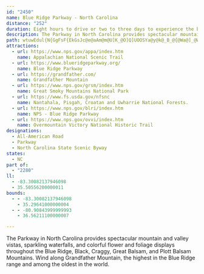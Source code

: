 ```yaml
---
id: "2450"
name: Blue Ridge Parkway - North Carolina
distance: "252"
duration: Eight hours to drive or two to three days to experience the byway
description: The Parkway in North Carolina provides spectacular mountain and valley vistas, sparkling waterfalls, and colorful flower and foliage displays throughout the Blue Ridge, Black, Craggy, Great Balsam, and Plott Balsam Mountains. Wind along Grandfather Mountain, the highest in the Blue Ridge range and among the oldest in the world.
path: wtuwEdul{N{GgFsF{EkGsJc@e@aAm@m@U]K_@O]Q]UOOSYa@y@k@_B_@{@Wa@]_@WM_@Qc@M_AMe@E_BQgBOoASe@Oo@[]U][i@y@yAsBoAqB[o@MWiAsDISIY_@u@Wg@Ya@o@q@q@o@oB_B}AaB]a@[Ua@QMEMAGAe@GgBQs@Q[MYSWYU[Se@Qk@EYAK?Q@ODQJUNQb@]^Ol@Mf@G|@M`A[\Ul@]XMRIXIfBUr@Sr@Un@Yb@W`@WZ]f@o@jDcHBIt@yBLc@^mAJg@JqA@i@A}@Ek@Ec@AOG}@?W@[DYDQHOj@{@VSZK\KZIfAKh@Mb@Qd@YRc@Tu@p@wCfAmE`@aAb@oAP]FIHITGVEdBIbCE`@Eb@QXO`@YNMLMLUJUHWD]Bo@?IAWAWEYISMUMQq@g@SIWIgCg@yAo@kAuAkAqBoA_B[Sm@QcAIa@?uCL{DTs@DuA@uC@_BM{BMsASw@O{@[s@]wAcA[_@a@k@_@w@]iAEUEUGq@A_@C[Mq@K[GQU[Y_@eBsAeA_A]a@OSMUGSGYIy@?Y?WD{@Ds@L_AHs@X}ARk@Ro@\u@Va@Z_@hCwCtBoBr@W~CG|@Qx@k@fEyEhAm@rDSr@[h@i@`@iADcB[yBiD{F]mAAkA^oEEcAQo@u@mAoDeB]_@[w@OeAWiIUqBe@iAg@k@g@WuDu@e@_@eAwAcA}Be@sGa@_Aw@u@gEoA}Aq@u@o@c@e@y@yAiBaGmAcBq@a@gAWmBJwCl@q@Iy@[o@cAW_AE_Al@kEJsAGo@Sq@_A_AiAw@a@g@W_AImFKy@a@q@_DmDYm@Ky@@eAR}@b@u@nAu@b@E~@F|FrBhA?bAa@rDsCb@k@b@kALoCAaA}@mH?}B_@yAE}D`@yJ`@iR^sH?qCScGRgBNk@n@y@tA_AvA[bAq@lG_HnAcBrBkAbCe@rDLbDEvBe@d@gBNsCy@gG?iAH_ArAyB~CyCvC_C~@c@fEm@h@Yz@o@h@o@Rg@JgBEcASy@a@{@q@q@mH{B_EyB}A_B_A_CU{CNmGOgLcBcF}@wDk@sDi@uEDgBT}A|@sBx@u@pJcBfDgBbEqAhA}AVeAVyB?kB~@eEr@_B~AgBbBsAtBe@~EIhEdAhDOlAi@n@{Ah@gB?sBSq@eBqDw@iCQ{B?_FI{@o@qBsAmBqAeC[gBOyA?yA\eDlGgS|@wECy@Os@Yk@]{Ak@gDmBsNYeAsHe`@wEwMs@aEy@{GRkBbA_BnAaAhD\|D~C~@X|AIhCw@b@A~AHxAl@|A\p@?f@Mh@SnAkA|BkDlDaJn@mA^e@tAk@\CxANnB^vAGpHmAzAG|Hf@rAC~Kd@lC?bBO~@UfBs@|@i@h@Sn@Kx@Et@FhANx@RnATh@Fl@BXA^GZIXOTQXUPONYP[JYH[Da@Fw@?a@Am@G_AaAuEe@_BDgAxA_DFaBOmEFqAj@s@bAYbA`@pGhFz@ZvB`BnAdHlAtBt@b@jAAl@WnByA`BQxBjArBr@rAQn@mA_@oJd@{Dc@qFu@mB@oBp@aAnC_@rBoAJ_CuBgGo@yCC{D^sBv@yBtAmAr@e@bDkAdBaB|AqBt@YhCNtEv@xDjBvDvDtBn@bAKl@c@x@uAdBmBl@a@tC?|Ax@`JzIr@Vd@@x@S~@k@dAUb@@d@L|BhDbAt@lDr@xA~Ax@`Ep@tFv@bDb@t@t@XvBMz@e@x@_BxAkL|@_CtAmBbAs@fCI|FhAnDYlCR\JBLxCfB|@\f@Bf@?`@OTWT]Le@Bg@Cq@Ic@Uk@iAmCiBsDc@[o@EcC\mABqAc@{CgBmEgDeAkBY{@m@{GCyAJeB^{Ah@cAhAmAzAyBB_AUmEBs@Vi@vAy@tCoA|B{A|AcBn@cANm@C_AK{@c@s@oD{Ds@k@gAEu@Ny@`@iAPeBm@wFcDc@_B?cAtA_GuAyGOuA?yAHi@\a@z@_@pDBj@Ox@k@|BmDp@c@fAiATs@Bu@Sw@cDsDEq@F{@fCsEb@e@n@YlABbEn@lDDdAYfCWrAPxE`DhAA~@UxAeAnAkA`B_AdB[x@@fBX~C`ArFtAzE|ArFlAbB{@n@oAHgA?{A_@mAcAaAmB_A{AcBwByEsBcCoAaAmEoC_AaBS{@Ei@N{AvAqDzBgEt@kBVuA?{@yAaG@kFIyB[c@u@c@cBIgFtAgBH_AMoAuAUkA@eBPk@tB_DnBmDl@yAHuCQqAk@eA_B{ByBeCYoASkEKs@S_@}DcDe@}A?q@H_APm@b@m@xB_B`AqAVgAb@{DXq@hAkArAUnATzMrJnD|CpDbAlCRnCQnB?`CV|BxAtBnDzCbEf@b@xBTfA_@dCmGE{A_BiGcCoDmBuEoAwDoAkCSsBXsA|@aA~BuAlE{AbBY|B}An@mBD_Ci@_ByAy@wA_@uAAeB`AaBf@oAJ_Ay@o@gA}@eDmD{JAcB~BuBfFm@vIeC|BBfM{@|Ez@lBQbBe@hAm@rBuBbAcBdCgFfCuGRwEm@yCiC{EcCiD}BsEsAwDaAuGiA{JOmAKu@SqA]yAU_A[y@e@aAi@eAaFyFUa@]mBCe@A[BiCHiHDYFYtEcIrBmDPa@Lw@JgAEy@Go@_@s@g@i@a@Wy@YuCg@mDu@KE{@m@i@cA[sBJqB~DeOh@iAvDwDpCq@~BkAvCYrDGxA]`A_@nA_Av@yAd@yBN{@H_Co@kCcBwCkA}Ay@uAOkA`@wCvCgDN}Ay@}F[wD}@}BwCeDu@eBu@aCB{B\sAvBeClDaCJCpBh@hBdBlBzF`@j@bBlAz@L|@@`AO~DO|BLpBC\On@m@`BsD~Ao@|@OdA^x@x@tAlCrA~CRv@PtBApAO`AmBzGSlB?|A\tDhBvJd@rEf@|C@lASbEVxCbEbHn@j@h@?j@WbCiBpC_A`@k@`AeD^u@TOrDu@pGeGHY@aAe@kFHm@Pm@fBkCb@mA~@uAXW`@Q|@AvBn@t@DfHU^I|@e@~BsCr@W`A@f@V^v@b@lCJbDN`A^lBb@~@`BbBbJtGrEtFj@d@v@RxAQdLaFhBk@hAOfAJ|GHvGh@jAQbBeArByDr@u@|Am@xCs@~Ce@rDiArAcAh@_ARo@ZaCH{EN{Ar@yBj@w@v@g@z@[jNcCvDaAvEeClCeCpA_B|AqCrBaFbE}Sl@mAx@{@rAi@j@IfC@hAf@lD`C~AZnAHvCObDb@b@MJSR_@Fk@GuAmAgEKwADaATcA\m@rFwH^y@t@yCl@sG|@}CvAaEf@iCDy@MwDg@gEcAcGEcBDsBbA}M@}AKgAcBsEOy@JsBx@}D^}DNs@pA_BxBeBx@kD~@uBlFgHdJ{I~B_Az@aAVsA`@mFzAaE~@kGhA}BnAcA|@_@~@K`HdAhBEhAM~@Yx@s@bEkHxAcDx@wDrAgEnAuAx@]r@O`EOlAOfAc@x@yAv@eCjFoMl@kAt@y@pBuAn@WpASvBE`Ft@xAf@lF~@x@Bv@Uf@e@d@kAZ}AJeBIkCBeCTgCjBgHpDaLb@aBPeBa@gMNgA^m@n@k@lD{@dAiA|A}GZ}@VUf@OpCAbAj@p@n@|Aj@vALhAIrCuAtEiDfAk@rAa@lCg@nAi@|E{EdAq@rAg@~Lk@|Dg@tBwApGuIbBaAr@QnAu@hAoAbBmChAoAjBmA`Ba@rBIbEPbBElEkB~F_@vBg@|Cc@~APdA~A\@r@OjAq@dGgC~@WbBMpI`ChCR|E?bCa@h@]x@_Az@mBv@_AbB{@xB_B~@wAh@iANm@Dc@KaAg@sBoAyCQcAToB|DmNTuA?_DHsBj@qAx@k@nAOhJpAbB@r@WzAoAhBwCx@{BvBwBn@ShDOjFItBq@bAy@lE{EnBiCHoAIiA_@sAyCwFs@iCA}BFyAj@{Av@sAlAeAhAk@`HoBH?VIfAe@j@OLGPMLIf@Ov@cApEsEt@s@r@c@bDAjAKv@y@X_A@eAwDiGiBqFU}EX_E|CkIz@qCFcDTcCxBeFRwA?{C^gEr@kCdAwFb@_D?qE_@uHN{ATq@bCkDpFgGhBuCz@{BTsCKmHsHsR}AsFIs@ByDn@uG?sAIaA_@cAsI{FgI{HkCeBuIcEqAqAc@kAyAmHi@kH?sBn@qN[kIQyB_AsD[kCJkA|@cCbB}FX}CnCaGCiAWsA}@_AcHqB}AaBcAeC_@iBU}EHaE`AwHCi@c@eAcAy@g@Ge@DoBl@}@DoCy@yDiBsAeAmAgB_CiFaD{LiAcD}@qEQyCBoBWkCs@w@wH{EaAsBc@sAYg@eByIY}BUcFCyB^gChC_HRuA?yAGwA_AcEqDgTWwFOcGi@{Am@eAy@s@eBy@_B_B]oAIy@?sARqB|@yFFy@?yA_@_BaAcB}BcCc@Ge@Wc@s@Iw@X}@r@kIEyB_@mCs@sAqGoF[sAJyA|AaCxCyBh@o@nBgDlAmAr@sB@yB}AkG[}B?}@pAsEt@gBj@y@lE_DlDEhAVbCEd@UfAiC?uCYw@mA_BuBMwB~@wElAoDTqDgAsB{CcFcGyE_BiBmAm@uAcAsAo@g@gEOoAHoBi@y@a@sA{AY_As@q@uAaA}EiCmDkEoB{Oy@kAmOmHy@o@k@kAB}Eq@cBeAg@iBEiCWyAy@mCyB}CeAiBgAiDmGyAaAw@QkBT{G`DgFrAsFfC}AFyAYmFeEyBYy@w@o@cBSkAO{FB_FCwBo@wHD{@bBeHDgAKyAi@gAs@g@wC}@uAsAyBaDwAoAm@UoDFsCcAu@cAu@aBmAeFe@y@iAeAy@[i@@s@NoDhBq@B_Bc@sA{@o@q@eCaDiBkD]kAE{@HuAnBqFEiA_@oAi@gAeAmAqACeANsAxA_@fAOxA_@dBcAhAsBh@yGt@aFOkFqAmAk@yAeA{AgBcBsA_AeA_BeAwEmDmFuB{FaAuIYkC]wDmBkHyEeAaA}CsDeAsByAcBm@Y_AGoAVqAB_A]kAeAc@UgASoFA_AWw@m@k@}@[oAMaBDcBXmC@{E\yGUsBsAeCgAsAiAc@u@AgHnBiDb@cBGm@Su@s@i@wAOsBNwBEoC_@yBwBiFkAy@g@IiEHiBSiAi@oBuAaIqGy@_AUcBMyD_@kA]YeCq@cAs@wCmEcBsBaAyBY_AEgA~@gJDsAEuA_@}C_@aFq@mAeA{@eAqAgCeEiAoAk@]gCe@sD[mBc@mC}@uA}@mDoFyDuJwBcH{AmB}@s@s@WkJaBsBy@y@q@iEcJ}AmBaAc@_GgAkDiCg@Sy@CoAp@m@z@uAfDa@d@i@XgANkBUaDaDu@k@g@[o@Uw@Sk@Gw@EiAEg@EYCMCWG[M]U][SWKYYgAk@}CUoAOi@}@sAcAmAg@}@Q{@Ig@G_@Ku@Go@AMMc@g@cAk@g@q@c@c@MsBaA]QWOuFiGa@WQMqAsAiBaAmAWaDAqCCmAg@gG_Da@UyA[iDWyCaAm@k@w@_A{AwBg@kBWcBS}AAgBDmBZ{DLoBFgBRgETuBCqAEc@a@s@gBsAiCeA{Bi@iBUaCHoGz@iD[wBqAeBsBkB_BeBsCsB}D{@wA}@w@gAg@oC[gEE_Ac@_@u@Iw@@_Av@yEHmAU}Ba@yA_DsHsBgCmBcAsJkDmCqAsBsAgDoCcD}CcBu@{Es@m@m@c@u@Ou@@s@VeAxB{EJsB_@_BsBmGe@{BUkCS}Fu@qHOi@_@o@s@u@wEeC_BsAyAkCgB}Dw@}Bg@sBIoDLmDlAeGJeA?yB]gDoAyDe@{B?kCF_ARs@fAuBxCaEbBkAbAkAj@{@b@wAJeAUiCqBuG[iBUoBTeBhBuEBwAMgAiG_NMyAnAcH[wDiBuNDoEQuC]_Cy@wBiBmBaDsAuB_C_@_BIy@N{BbBuGJsABqAUkDDwBXiAh@oA~AwAxDsAvAq@tAyAlC{Dl@kBd@}CJcJYcLoEs\HkBpAyD|JuHd@u@rCmHn@w@xBeBnDkD\y@b@{BHkBMwFsAeGy@kBwEeHeDgEaGqE_B}@mCg@aEBiFKsC}@_Ai@cA}@wIqJ{KyD}EkAcBgAsAyDe@qCG_ALwEb@qDNeDS}Bi@iCu@cBc@IeMp@mBkAeAkBiAwEeA_DcCaEg@cB{@wFiAiCiB_Cs@Si@CaI`@mF?e@Ow@s@oA{C_@aCEkIMmA_D{Ii@kB_@iDD}DrAkIHwBOsBqBiIQqAOsACeDBaBd@eFvBsKV}C?uAUcBo@{Ao@w@gBy@mDe@kBi@]UeCyCaBaB{AM{Dd@iElAyAvAcCjD_Ax@c@NeAPo@?mCWo@[sAqAyAeC}BoFcDaKcAkBu@q@o@YcAQs@BoA`@gHxF}AVk@Se@]wToUsBaBwAWmDSeT_@_Cs@cAsAo@iBc@}BiDqTm@sE_@oGDuAVoA^eAn@gA`CwCz@}BHy@D}AIsAOeAgBoF[eBEyAFuA\oAvBsE^uAHs@DuGr@wDj@_BpD{GZgATmB^eMVcAnAaC|BaCtBgDTkBGyAy@uFkHk`@o@mBk@{@y@s@}@[yASsA?gBR}GjAiDHwIc@kCh@uAHy@IoAi@}CsBmDmBwDeAoE_@kDRoDy@aAgB{Cm\kEi[oEoXi@mEe@iFkCmh@g@_FiA{DgBsDoA{A_Aw@aH_FcBeBo@}@wBkDaJ}QoGiP{FeQa@cBWsAOiBCuPKu@iAgCeAqAqBkBsGsDy@cBcCyDcDwBwAa@{AG}AUyAgAeAgAgBqD_BsDcE{GyCeBeEc@cDwAwA_BsEaJuGuFc@}@_BwBgC}D_AgA}A]{@EwBXkHpDcBd@eCL}Bq@iDoCiCeBwBYeNR_EQgE}A}G_E}Ew@cEOwCWwOyAoAQyA]m@Q_Aa@w@_@mByA{@}@cAsAy@mAe@_AUg@Qk@Wi@q@}CuAqOsAkFcB_FwAyB{CqCuDsBkC}@}Eu@kLuEiHgCk@m@eAc@aAmAuAyBo@_By@_B}BsCsBk@eAO_CKcA?}@CeAAuAUkDiBaKqH}ByA_Bu@gERqD`B}LlMkAt@u@Zw@Tq@JsCA_CY{@Ou@WqGiBQG]I}@IaA?eALw@LKD}@TODg@Rm@Z_@V_@\c@h@Wd@[r@e@vAMn@Y~Ae@nDc@hE@Js@fFq@zDmBnHy@`CcA|BoBfCgBzAwDjB_Bf@u@DqCMuCeAgCm@_B?wEtBgB\uBe@_C_AmBc@kB?c@LsAz@y@lBq@fEeBfHu@vBcAz@gGfB_BJqFgCsDkCkIs@_EuAsAYmFW_G_AuBHsBl@aExBoFlBaCfBg@X}@RoAS_Ay@}BsCmAo@sB]_BK}DLqDp@iCr@wE~Aw@f@}@dAa@v@{AfDkAxA}Af@}Ep@yB`AaCrAmAZ}@@c@GmAi@u@y@u@iB}DeO}A}DyB}Cs@y@gDmBeDq@}@EuBXq@\{@|@Un@qBzHQh@cAhAcAr@uA^mDDiAGqEeAmEyB{DsC{D_B}F_@y@UYMo@_A[}@GeBHmAL_GCoDOkBs@mAiBo@{@FeEz@oCRcC{@{DqDyAc@iCT}BG_BeBeA_BmAkAmCHeCpB{BbAmAJaBYgGsI_C}Bo@oBUaHg@uBsAaA{Gi@kB_AiCuCaG_LgEaB_CmB{FiPOcA?mAL_@~A_B`FoBdAy@^kB?aCe@}DwCiI[gCn@aGlE{MrBw@jLyBxC}@hB{AfD}FfHyExCmExFKrAO|DeBf@cBNcAdAwAlHcF\iDgA}G}G}C{@oCa@wBoAyB_DsAwDbA}GbEmC|BaEt@uDP}Ck@iCeCwDaFaGmC_FmB_BqC?cCfBcLA{DcB{BcCq@gKo@cAJ}@nAaAxCg@l@_@De@Em@a@_BQsDkA}Em@sBi@gCmDu@_DEqBXcClEoId@mARaDIo@Mi@_@e@_Ae@sC_AoAIw@cAC{@Z_HY{DiBeE_A}AgEmDs@{@Oo@Bs@ZoB~@gBNoA?eAYmEV}AhDSbAh@z@W^y@pAa@n@k@rByCJ_@Nm@BeATeBJgDYyCa@oAS_@]m@OOY[u@i@s@]s@McAEeAJsANa@CMGIEMKOUIKOc@C_AAu@D}@RsBN}ABO@YEe@GWISEIEGa@[SI[?k@@yGlAgAP]CYK_@_@w@uASWSUyAm@qAIUC{@Wm@c@e@g@sB_BkBy@cBaA{AsAoCmDYe@]mACe@A_@T_ALi@Rw@@k@Ae@Ge@KWi@_A_A{@{D}Ci@U]OmASYEcA?eGl@yAFa@@y@GkBSiAU_Bi@aA]}ASu@EwAMkAIs@O_@S_As@q@{@o@iBs@cCgA_D}AmCcAsAy@gA]e@g@}@[u@SyA?[P}AT_ANi@\iCBY?c@AWE[COKe@k@aBg@wAG]Ou@Ei@@o@bAwBhDsHz@oDVyC@oLJ}CZyCt@}B|AiAnCUfCf@vKjAhBKtBaA`FkAz@Qv@AxA?hFN\Bx@?F?tAEtAO`E{@j@S~DiB`CyA~@u@`CcBd@YZ[Zi@F[Bg@Ci@COO_@OYSSm@_@iDqAsCs@i@CmCa@o@Ig@I]OmAaA_AiAwBqBk@Q}@@o@HO@u@He@HoBNiHo@mE@_TmGwAsAUmAs@_Go@iAiAKiBL{I@aB^a@?_CMiBeAsAgAu@kBWkAGu@EqBA{AKyAOsAOk@[gAg@iAmA_Bc@_@uCaBuBqAw@eAqAwAwAkBmByBgBqAyA}@qEkDeBuBeAeCiF{QwAwBmB_BeBy@}AQaCEaBUgAu@u@}@yBiDgGcCiCiCsB}A{HcCo@y@EeADyEc@aCk@yAgB}CgDiD{A{@iJeDyFsCoBEkDk@cImFaCg@{B?qFx@iAEy@cAKqAI{CUsDaG_L]_A_@oGg@aBcAyAgBmAeIsB{DoAwCeAyCwA{DqC}HcIiAe@eAKmEFwAs@oCgIsAkAm@YoDBy@LmErAqEv@uCr@uFn@aAaA}@_DsD_RB}@Z_BrCaBnA]lAeA|@g@nEwErB}Av@}@pBgGv@}AnAkAxC{@bBUlBy@lIsGpDgBrHwJ~@oBfA{Eh@u@z@e@lA?~@R~DVr@SfAiAT_A~@wFb@eBnAkC^sAR{AH_GhAwEnCkGrCsCbB}@fCq@dB_Ar@s@nBkDFiBM_CiBiCiBoBo@iASkB?kBXsA~B}Er@gBh@sD^oAd@eAlAaBn@kAXgA^yBb@eAn@[nAB~@f@bAN|@Oj@e@\y@FaA{B{JqAuE[}BDcBfC{JXsFt@mBt@s@|BiAnBk@hBUdC{@T_@Ty@^qBBiBSeA_DcEw@qCo@yJBmEb@yBz@_BfCaChFoD|CiEnAaCbB{AfIkF|C}Bv@w@nCsDn@_A~@mElAaM`@sA|@eAh@SxA?jAh@jEpAbAJtBAfCa@rC}AhB_@rAKxF?`AG~BkAz@o@`BcD^_BDoBUqC}DwI{@cE?uKKiHh@yBr@u@h@WdAF`Bp@dE`@`E?~@Lr@\vDrChA?`@L`B_@dAk@dAkC\kBx@wIXuGh@mDD_ANi@BcAMmAe@eAkEaDsFkGqEiKw@iAaAo@k@SyAYsAGo@U_A}@]s@_AiDSgAKcEQ_Ca@_BmAgCkDkEmBsCkAaI_CuGaAaAUO[Qk@]WMm@]i@]SOUOcA{AUw@OeAOgDDgB^{Ed@eAhBeAv@u@JULy@Iu@Ym@_Ae@aFNeA{@_@{@sCsJcCwCqCaCuA{CcBgIo@qAuByBoBmCeAoD_@sCBkANmBp@cClAgCZuAAyBy@gCs@eA_Aq@mASoCSi@Wu@_AaAcBg@i@eAi@kD}@y@_@_B_By@uAYcAcAmGe@{AaB_EQy@Ey@@y@XyCl@sCx@cBrCcDVm@LoAE]Ww@yAcAsDoA_A}@o@wAmDaMo@qAgBgBkA_@iAH[VOJSVQPSTUTi@b@WJs@Jo@Ko@Yy@y@sA{B_@sAiB{Im@cAeA[qBCqAUs@[_BiAiAg@}Eo@w@c@e@wASgAb@mD?oD_AcC_AeAmAk@mAU}ICy@_@_@_@cAoB[oA}@oB_AsA_@mAIwAh@u@`IyFrAeBd@_BB{@YiCi@qAgE_Fu@iAiAgCo@_A}@m@i@KYBwIxCm@HeAI_Ac@c@e@}AgDu@y@eAEyCdAo@DSGaAk@eDwCkAc@aDm@s@[}FoEwFoDcDkAwF]eBe@aFaFi@My@@o@XgCvBk@Fw@EcIyCmA_AYq@Gy@?{@Zu@h@k@XMn@@nDrAlAJhAe@X{@E}AwCwF[eCC{DDkAEq@e@yA_@_@a@U_EcAuA_As@sA}AmF{@sB{KcQmB_CyBsBiAs@{G_Cs@]e@c@cCiDy@u@aAY{De@oBg@}@_AiBgDy@q@}Di@oDqAcAMo@CgATu@r@yApEgErI[rAm@`By@t@s@Eq@S]w@Kw@DgAx@_EDcONuEOsAy@aAoA[}@D_Bf@uAHi@I}@g@o@iAsAwE}AkByAgA_EeByC_A_CFwBnA_@fBDhDIhCoB`CaGbFgBxByDdG}IzOwCYmH{CwBsAeDaB_KeEiE}CiBmBmF{Hi@k@s@c@wBc@yM~@{DWeAcBa@kCh@aRAyAOo@_@k@gAWsCZoACsAy@_BeCsCsC}GcSy@oDYgDg@cCq@yByAsCgBmByAgAcAa@kA]cBMsBZaExBgA^s@LgCAi@QiAk@iBkBu@qAe@_B]eBIgAOaIOcB}AuH_@yA[m@e@o@eE{Ci@iAu@cC_@m@SOoAYaDWeBYqGsCiGl@cA_AsBoIcDoDmEkC}Ck@yBQiFhAmC`AwAKo@s@QkA|@iFB{C_AkA}CcBeBmCqAeAiEh@eBq@m@iB?sA^{AlEmCl@yAhByTd@iBhAmBrBm@|D?HOx@OhA{@Nw@Dy@I{@Uw@cA_AiCo@gGqB{DqDcJcFmAqBi@sAqAsEa@{@a@g@gA]cEKyAe@k@i@wDuBmC{B_B_AoAsBCoAO_GiA_BsCoCe@qCgBmDeA{@yAw@q@m@uAmDoAeFs@gEoAmEyCeFs@g@cAe@_@AsA?_ARkK~HoAf@s@DsB]_Aa@y@D]RkArBiBjBs@Lo@?o@Sw@iAO{@UsEg@{Am@e@cAYgF}@oAa@wB_AoAs@gBeBoA_B{AsEq@yDOuEB{ENeAn@mCrAsDbAmAhB_ArDw@t@[|@}@RmACaAY_Au@w@}Ag@iAQiA[sA}@k@y@c@sAOgACmAVyBh@yBlBgF`AwCVo@p@oBl@aBVw@l@iBlAyDn@yCTuBNqB?gCAwBEmD@mBJeBR_Aj@iBfBwEf@eBNaBCcBWeBa@oA}@cBe@aAq@}AYaAQ}@IaAC_A@kAF}@L}ANgBB{@Aw@E}@Ou@So@Wi@Ya@kF_FeA_A{AwAq@gAi@_A{@qAq@w@s@o@y@g@_Ai@cAc@{@YsAWgAEy@Gq@KYOOI]c@Qm@Ey@H{@Zq@h@e@z@a@z@[hAc@j@ShCcArAq@|@cA^}@NcADoAIuAMy@S]GUg@u@wAiBe@o@a@m@]{@Wu@GeA?kAPuAXkAb@oAZo@p@yAn@mA^y@rAsCj@uAh@cB|@cDF]RaAD]LyABqA?Q?Y?OCe@QeCC_@Im@[_BSi@M]OUQWMQKKUSi@_@qAy@[S]Ue@c@EEGIo@}@k@sAa@uAi@cCSw@M_@s@iB_@o@SWQYSU_Aq@o@]oAe@]KgFwA{@i@OQSW[e@Wm@K_@Os@G_@Ca@C_@Ai@@i@HsD?UCi@C_@Ei@Oi@AEi@oAMW_BkCg@m@}@_AoAcAu@[eAg@wAk@}CcAgBk@mAc@yBy@WOq@i@sA_BqK}QyA}Be@i@aAq@_BYoGYaCk@m@A}Ac@kFoCsHyAw@Y_DR_G?uA_@kEaB{@q@mDmBmAcAq@{@aC_E_BeB_Bo@kD}@aAm@i@g@gEyGwCaG{@gC_@sBOqD@{DNyDTmC|@aG|@{DhAqDvFoOhBuDhC}DvFiHjJaI`B{CZqAf@wA\iB@kDOgDeA{GeAkCIaB?yB^gId@qCPaKWcCo@kAy@y@yF{DqAsB_AwCOmACkBNmDKmA]m@{@g@qCe@aAk@_FsFgOcOgEkCoBe@cAMyBEaGP_QDgK_@yAKuQkDuToFyCYkIJeBEoAWaBo@kBwAyBmCSqAHcEIkAYk@_@a@sDyAc@eACsA`@qA~AaCXs@ZsA\sDj@w@x@_@vEMbBY~Ay@r@{@b@eB?qAm@{Cs@_By@q@u@SoAGy@LqKdDwEx@iAZ{F|CY@k@Me@e@YmA?y@h@wEC}A[_CgCkIeAgB}@aAeAq@gAe@kAGm@Lk@^_CpCm@ZiABcAi@_Ay@y@gAqEeHiBuAsBaAk@OgBsAm@gAQy@YsGOm@]c@a@UcA?iCjAm@Lk@?aD_@o@?o@LaDxAaBX}BQgDiAqCeCwBiJyAkDeAgA{AJo@e@u@?}@LoKlI}IbFaHrByCnBoCtF}Ad@_@?QQkAeBQiDmBqBcFmA}BkAoAeAgDiFcAm@e@I_AHi@RcAr@mClC_Ar@}BlAiBj@sBDiFm@mAEyAJyAf@gCjCuBtDcClCiCxAcCd@cNx@}CGiEy@{MKeQmCyCkBgBuBeBkDwBoGiBmJcBsMi@_Cu@{AyA{AkG_DsCkB_KaMeB{AgDyBiBaCcAkBuF{LwAyDYsAcA{IiA_EiIwQyAkCsBoCcBkBmEaDwGeCmF_BYMc@g@k@_BEiBJy@bBcGHmD]yCoCyOIwADiABy@^uBn@sB|E_L|AoFT}AHmBIaAYsA}@aBsHeFy@y@mIgLyA_BwCuBuJqE}HuF_CeCgBuCcBsFQyBKgGFaBb@}DpAmDrL_SnAcFXwCEeCSeAeAyBmBeAsEgDaFoGsB_BaAq@aGiAaTwBuPyD}Dm@{KmAyDQaIPoJz@cEPyEe@mDeAiB{@oBqAuNiMgFgD}RyJyD{EgDmGmAaBwGuM{B}DgH{FsCgDgAsDcBoHoAeDeAmAu@]wCHwFzDgCx@yAVk@@aJuAsCcAwD_DcFgHsAyAwIoAkLyDgGsCcR{R_@gAcAk@sHoA}CcAcB[qGfAcFEsA_@qCuByC_EyE_L_B{BoFsEqBsFAoJKsAc@{AkAsBwAiBa@S_@g@mCcAiCUkHRy@E_C{@m@s@c@uAg@oCs@qFsAu@c@Q_A?_CpAcBr@}APu@?_ASwDiBcEaCuJsDcFsD}@m@qEsFuB_D}B_E{AwD}@kDcBqCmGcHaHyJ_B{@_BYqBw@oAS_@M_@UkKiJuBuAgA_@wGoAiCg@_BDyAGoB[w@Ia@KoAs@y@{@yDsDcGsHmBuBoBkAoAg@kFwBsEmCyCeCcAsAiB_Ee@mBWaC@oCRkAz@sDBaAEq@Ym@aAsAcAuAaBwAa@k@Qe@M[E[GoA@oBXqHJcE@q@EgASy@Qi@c@c@_A_@u@MgAUcA_@m@q@iAgDc@u@o@_@{@IaBL_ACc@SGEGGOQg@mAuAyCi@w@YSSMIAo@Mk@Do@Nm@Vm@Xi@^eAf@_A\o@HwASs@[oAkA}@kAk@y@{@iBWm@kAiEWwBFiBRy@\u@vBeDj@wA\{AZgCZ{B`AuCfA}BhBqCV_@pBkCr@_ApAaBrAcBl@aARcAEkAg@mAs@c@m@SmBQ_@G{@Yq@Ym@_A_@uAOoB[qCc@uAY_AQ{@GgA?cATwAd@oBFeAEs@Mw@Uw@i@cBSqAGeAFcBNoBXkBl@eCpBeEnCgD`@{@^iAL{@DsAEoAEo@Ei@YeAe@yAm@iAmEyFo@cA}@mBiAwDm@wBa@_A]c@[]}@i@m@YaAMq@CeAFs@Zo@n@k@lAk@|A_@rAy@dBiBlCqAjBq@rA]fAUv@W~@WbASp@aAtAu@h@q@^s@RaAt@eAlBYpA_@l@Uf@e@^u@Lo@G]M[UYa@Me@Q}@U_BOsASeA_@mA[aAa@cAYcAYwAQqAIyAEyAWaBg@wA_@w@o@eAc@aA_@gA]eBi@oBg@y@u@_@s@E}@N{@r@Sf@U`@s@lBk@vAw@nA_@\c@Zu@Hq@Gg@KcCg@yCq@u@Mc@EQAm@BWDUFm@Te@^QPUZU\MR{AfCe@n@_@ZSLYN[Hk@Hg@@O?WA]G]K{@c@]QYUu@q@iAmAUYc@k@s@kASc@Sg@Qg@Kc@Ku@C_@?g@@e@@WFk@^_CDk@A_@?i@C]Ia@Sm@Qa@e@{@g@_AQe@Sc@Qi@I[GYW_AIa@Og@Qa@EKOSUWQMQMQIYG[GiADmFt@oAG}Ak@_BoAwFyFsCmDy@wAy@aCc@gCoBiTo@uEs@yCmEyLMmAeAyFu@gGMsBBgGNgCd@_EzAgIPyBHcGYgFi@_FsB{M_A_F_BaHs@yBcAaC}CyEgKgKsB}BcBiCiCcFiCsGsB{Fi@eCCuBXwBr@uB|CgF`AqDZ_CJuGImEUmDk@yEq@gC_AsBw@mAqA_BwEgDsDeDsCmD}@yAoBgE}EaOsEaKmAkDSsB?iFXyBvBgHNkBOiCo@eBc@q@_PkU_@eAYmBCaCLkAXaAbDgHp@eCLsCUmB_@}As@oAwKgK}@mAyAcDo@uB[mBgCmUsBeLSqBe@uNg@{C{@mBy@cAaGmDu@o@}AwB_A{BcByF_@mC?eC~@aIDmB[eDiC}HSqAIkA?{@NsBXqAfAoD~@yBnBaDjCyCtAeAxCqApKuClC_AxBqA|@s@tAyAlAeB|DcIlBgCZYxBkA`K_BvCy@xCwAfEcDxAcBxBaDn@mAxA{Dn@sCzA{Jv@qDbBaGxAsDtK}T|A_FT{AJsBDyAGmCqAmHqAmFkBgE{@yA{@mCgB_EsFiHiEeFa@aAUeAs@kFk@cBc@o@w@_@q@IqF`@_CDmB]_Ao@aGyI_Aw@y@UoBS}AEoB]}@u@[_AIkANaQMiAe@kBu@_Bs@y@{JyGyD}DwAkAuBk@}EK_Eg@wBq@{HiD}Cy@_CO{Jp@wJ\mBQoA_@s@a@_A_AmAmBmCkFkAwAcAy@}CcBy`@_QcBcAeAkAe@_AyAmFs@kBoAyA}Au@}AYiC@cZxCsCJsCQcBg@_As@gBsBgHuSwB{E_BmCiCcDyBoBiBkAgBs@eCm@mAKwDK_FVaWhEuBRkJPmAPmCl@aIlCoCXyAG_A_@kE_DkCsCuFoHeA}@o@S}AAsBd@uBfAmDtCy@X}APkAYmAy@gDeGu@aA}@w@_By@gBi@mJcAeBm@wAaAcCeCsEmGaEoHiCyG{@oEa@wGWuBc@eBsBoFe@sBc@eE]oHBmPu@_HGuAFq@XuAd@kAxA_Cn@gBNmBOeB[_Am@_AmByAkBo@kDUiGNoAQy@]s@i@}B}CqF{IaDgGc@gAYaBEkA?yAt@gGHaBOqBo@yBqEiJoRo\qB{CqB_Fg@yB[gCIgELmDd@kEd@mCh@sBjA_DdFaJ^aA\yAPgDEyBYgBgAkEW{ACyBFkAZuAbD_Jh@oDHwACaCa@eDwC{Ha@kBK_CJaC|BiKR_DEsAYkEiBwNM_BBq@\sAf@y@fAo@|CkAhAeAn@sAxAgGp@gA`Bq@bEg@xBw@fBsAhAeBToA?y@UeAs@eAwDgCuAsA_@k@YuAGwAL{Ah@}BfGcOn@sBXkBHuCIeBOgAcB{HCqCRmAbAyChCyE`KuLfCgDxAgC`@gBVwBG_Ek@uBgA_Ba@]_ACqFTyA?wAMeBm@cAi@_BuAiBmCqAyD[yAi@gAi@i@{AaAgCy@cEkAiBKmEbAcCr@cBjAqEtDuAd@uHm@uAW_AJmAj@o@ZoArBgClHoCrAsDv@{DC{@g@s@{Ae@iBy@{Do@sI?uBd@mFnA_CvFcOhAsAlDeDtKgFrBkAp@eBrE{IlA{ChAgFh@gF[kDYs@cAgAeMyG_Ek@qDBoCe@_CgBwAyBiB_BqCeAeBDsAXyB`ByCbAkA_@uAyCeA{Ea@sFfAaK?{COiCy@aDwCgOi@uG[mMn@wFbAqFzA}FtKsOTgEeAmFoAkCgEcF{D_AkIYoIsFyEaA}Df@gEKgGsAgJ_F{EuD_FsG}BiHUoAgDqI}HgMaC_D[m@O_DrCaFx@yBXmCqB{DyIeGwAeDcAqM_BsG{GaIuAuDe@qBIgDo@qFsAgD}E{CwEVcFnAkDD{DY}Dy@gLsH{DaBcBsBiBmEiCeCaAmAk@yAi@sBIgCL_Gd@cJByCS_EiA_GyBmDkFsEaCmD{CsDsCaAyAWmB?}B\_GzAcBv@iXlIyNl@wADoCWcCs@qCeBaAuA[yA[mFf@uPtAiGlDqFdJoErDmCbBwJhBwRnAuInBeGpIwRxCoJrA{JpAsH^_Ab@u@t@w@tBq@zCShDD~Ay@dKwMXy@R}@B{L`@_B~@aBhAy@`K_ErAeAh@_A?mASmB]m@yCgBsEiDaEmE_D}GoBgIy@}@i@Uy@Ku@?sBXeN~D{Jx@aFDgHEqIgCoD_C}CyFyEkQmB_Fo@YaHeCmD?wCXmCe@mCSeDJsEdAgEFkGAkD}@w@y@[y@C{@BiANiATw@JkAA{@c@gBe@s@cB_AaBE{BY}DkAmD_BsDqA}CAyCXiCv@kElBu@d@qFnFyCvA_BHcBdAaAvAKl@c@`Ga@~@iAxAqKxJ}D`C{Br@gCLwAs@_CgEcAs@qJq@}Cy@mEm@y@@iAv@yE`IkAvAkCzAqCfAyAbAiBzCc@tCgAlE]d@w@b@_B^uBNaGAiBe@mFgG}@e@yBKu@b@mEnAwB\yA@cHmAyAPiIfGkCfAaD~@uAFyAGuFeAyEiBaZsIuJeAiED_Dr@aG~@wDJmC]uDyAcB{AaAqBe@aBEaCbAkLCuAo@mDsFgHgAy@gPmHwGyFgCeD}C}GoAwEm@aDk@iID_Er@oJ^yCHaCDcAUgD_@yA}@{ByEmHkIyN}F}M_D{J?uO|@mMlAqK\_FWuAk@eBmAkCgAyDg@iDUsD?cPYeC]}@k@m@eFuDuBkCcA{B_A_GCkB\mB`@kAlAmAhA[hDEvNx@tCElDeAb@eAZoBWk\FiAl@iClBkEtBoClC_CnD{BvA}A~BsFr@u@~EwCb@m@^sB?mBOqBg@s@{FgB}BgBiBqBsCaEqBmDWy@]m@k@_@gEkByBqAk@o@k@cAc@mBKoBRkAz@qCpE}GhBeDx@sBbBgGVgDE{Ce@wBiCyBsCLsAb@sHzDcCBwCoAoA{Ao@qBWyB?{DVsDCoHw@sEaAyB_AyAcCuCmF}CgByAqHoJ{DeCuKgFgEmDiCuE{JqV}CsEiAiAwKiEsCwAqBmBgAyBgAoHLuFz@_Ed@qA`EcHpAsDjB{HP}BHcHIsEYoKeCgSoJ__@u@sFe@aGH}Vc@sMe@wDmBqJaIyVmFuRmC{G_BsCaKuMsByCwFkJgGwLgCeGQoA?_Cp@_CpB{BbE}DlH}IlBkBpKuFfMcOtCsB~BkA~@StMqAxBs@fBqAh@mAZgARmBIkAo@kDyC}HwAqC_CsCcDsBcDUgBXkI`E{A^y@FsBOmBk@kMoJeDkAoG}@yDU}QR}BSkAYmAq@gIoHuB}AsAu@}Bi@}GgAoD[wA@kM~@gCJcAKYMgF}DaA}@}@s@k@c@s@]w@a@]QiBk@cB]qFq@wAw@k@i@s@eBUyBIyBKw@sBcGOeACaAJcAhAwELcA?eAIi@iAiBgBcA_C}@o@EaFXaAMgEqAiAUeP]}Bk@_Bu@mA_AyCqDsEoJ}AaEiDaLgFkUgD_LmD{JiF}Li@aBYkBDyARqATs@bA_Bj@_@j@UpAQ|GZf@Az@Y`CeAdBgAtAwAdEuFtAaAvGyAlAk@rAaAd@q@bA_CNsBYaG@qCRiA`CsGnAkJzAiGbAeCbAaC`GaL~CmDbFgD|DqAtM{A|@Yb@Sn@}@PkABgAy@iCmDeEiD_FcA{By@}BsCiMy@{Bs@mAqDcCgAaAm@wAk@aE_@mA}@_AuB_AiAaAYy@S_AYyCQs@Ym@kD}Ee@iAYqAIgBN{GKcBe@uCs@mCyAsEkFcLk@oC?cA^kBr@YdFmL`@gDCgBOkAcByG[iFPyGKiCUwA]gAyC}EaEoDiEmFyB_EgBaE_BmFcBgKi@aBk@gAcA_Aw@e@_EgBwAwAaBuBqCmCaD}C{AeByCqEgBsDuA_EYwDKuD]qCqLqJy@qAiBmKyAsAmA{BKe@CaAH]\y@hCeCVm@v@aEh@qAd@a@fCgAj@e@t@mBf@cCb@aAjAgB`EgFZm@Li@FyAQs@m@u@sDqB_AmA_@_BoAuJOgDCyDXyCz@mC|@yAxAyA|CkA~@KpDBfCd@dDR|Ce@hEkAjG[~@Mx@w@d@sAHs@?e@iAsEEaCXqAjBmE\mAHmA?m@YyBe@eCm@eAy@uCUeBCeAHqBn@}CxDkI|@eCTiAVgCFsE\}Dn@uCzHqQnAqEjAcLj@{LK_HWaC}AqFiDwHmCaF{K_P_BmB{BmBcCyAiC_AuCm@}BYaJ_@wBc@sBcAq@q@i@{@_A}B}AaHoAiGcCmG}BwDmByAoDsA}BiBsFwGcDcCiBu@cACqEu@eBi@m@c@uAuA}@mB_CsHcAwAoBsAaEgB_DeBaEsEuAaAaFwB_CaBwCgEcEsN_BwCcCkCwFaEcCkD}BeEmFaFmAsA[gAW_BAmAh@mCz@cB~GaIt@oAxBgIpFoMd@kB\yCJeBAwEgBsPwAuGeCkIk@{CmB{Mc@sBiB{EsB_DyBmBgEmCoBs@qGwAyBS}FRyOxCyBB}AQiBk@wAs@gCsCwDsG}@_AsCmCwFaDkGqAuQV_Ek@wA_AoE{FwGuGi@y@sBeE}@{CiB_F_BuC}HeKcCsF{AoCiAsAeAs@_Cy@eOqBsCgAmCsBs@qAU_AI{AHcA^iB`GoM|DgOJqA?cBSeCe@qBcBsC}AgA}Bq@w@GmDJkFhA_HnB}@@yAYe@YsAwAo@sAc@cBiDiRi@kCcBaG}EsKiBsFmAmGuA}Mi@sCqA_E{AoCyAeBiCyBoBmAwA_@cAKkQKuEY_E_AgHgD}Ag@cIsAuLgF{Dw@mJg@sC_@kGsAeCOqGZoB?{I_AmD?wFz@cCj@cB?u@Q_@S{@aAgBwE_AmBcAgAi@SgAQwAFsLjBeC?s@Ss@g@g@o@m@sASgAE{BZeHlCiRNoCEiCIaAy@gFiA_EwCmH_EcG}B_CeBmAmCcAsB[cDLqF`BqBb@uBFoDq@qBaA_CsC_@s@mDsJy@sAmCoCo@cAs@iBQkAs@aLy@yCo@kA_E}Cc@KkJkAaIM_AP_Af@mAlAcDtDiH|FaEhF}Aj@m@?k@Q
attractions:
  - url: https://www.nps.gov/appa/index.htm
    name: Appalachian National Scenic Trail
  - url: https://www.blueridgeparkway.org/
    name: Blue Ridge Parkway
  - url: https://grandfather.com/
    name: Grandfather Mountain
  - url: https://www.nps.gov/grsm/index.htm
    name: Great Smoky Mountains National Park
  - url: https://www.fs.usda.gov/nfsnc
    name: Nantahala, Pisgah, Croatan and Uwharrie National Forests.
  - url: https://www.nps.gov/blri/index.htm
    name: NPS - Blue Ridge Parkway
  - url: https://www.nps.gov/ovvi/index.htm
    name: Overmountain Victory National Historic Trail
designations:
  - All-American Road
  - Parkway
  - North Carolina State Scenic Byway
states:
  - NC
part of:
  - "2280"
ll:
  - -83.30082137946098
  - 35.50556200000011
bounds:
  - - -83.30082137946098
    - 35.29641000000004
  - - -80.90843999999993
    - 36.56211100000007

---
```


The Parkway in North Carolina provides spectacular mountain and valley vistas, sparkling waterfalls, and colorful flower and foliage displays throughout the Blue Ridge, Black, Craggy, Great Balsam, and Plott Balsam Mountains. Wind along Grandfather Mountain, the highest in the Blue Ridge range and among the oldest in the world.
